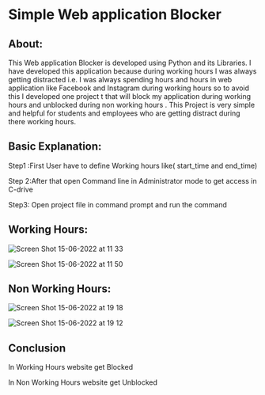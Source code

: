 

# Simple Web application Blocker




## About:

This Web application Blocker is developed using Python and its Libraries. I have developed this application because during working hours I was always getting            distracted i.e. I was always spending hours and hours in web application like  Facebook and Instagram during working hours so to avoid this I developed one project t    that will block my application during working hours and unblocked during non working hours . This Project is very simple and helpful for students and employees who      are getting distract during there working hours.
## Basic Explanation:

Step1 :First User have to define Working hours like( start_time and end_time)

   Step 2:After that open Command line in Administrator mode to get access in C-drive

   Step3: Open project file in command prompt and run the command 
## Working Hours:

![Screen Shot 15-06-2022 at 11 33](https://user-images.githubusercontent.com/87922695/173754011-bcb6aff6-4d87-4df4-a6c3-bb90cc65b86b.png)

![Screen Shot 15-06-2022 at 11 50](https://user-images.githubusercontent.com/87922695/173756655-c0b6e78b-30ef-4c82-8b9d-925d4ca42af8.png)


## Non Working Hours:

![Screen Shot 15-06-2022 at 19 18](https://user-images.githubusercontent.com/87922695/173843500-11cc8692-fcbf-41b9-94c4-e01022e3fc0b.png)

![Screen Shot 15-06-2022 at 19 12](https://user-images.githubusercontent.com/87922695/173842601-c5cf2b00-0983-45b0-adef-6d78b0b51bf0.png)
## Conclusion

In Working Hours website get Blocked

In Non Working Hours website get Unblocked
